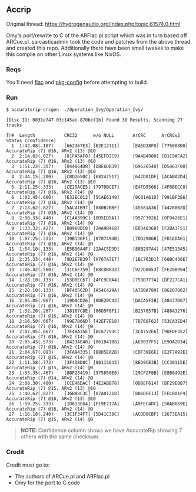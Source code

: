 ## Accrip

Original thread: https://hydrogenaudio.org/index.php/topic,61574.0.html

Omy's port/rewrite to C of the ARFlac.pl script which was in turn based off ARCue.pl.
sarcasticadmin took the code and patches from the above thread and created this repo.
Additionally there have been small tweaks to make this compile on other Linux systems
like NixOS.

### Reqs

You'll need [flac](https://xiph.org/flac/) and [pkg-config](https://www.freedesktop.org/wiki/Software/pkg-config/)
before attempting to build.

### Run

```
$ accuraterip-crcgen  ./Operation_Ivy/Operation_Ivy/

[Disc ID: 0031e747-03c145ac-870be71b] Found 30 Results. Scanning 27 tracks

Tr#  Length           CRC32      w/o NULL       ArCRC      ArCRCv2        Status (confidence)
  1  1:42.08(.107)    [662367E3] [B2E12311]     [EA5D38FD] [775088D0]     AccurateRip (7) @16, ARv2 (13) @10
  2  2:14.02(.027)    [81FA5AF0] [45EFD2C9]     [9A4B4900] [B1C9AFA2]     AccurateRip (7) @16, ARv2 (13) @10
  3  1:51.23(.307)    [044864D8] [DBE6DB39]     [69626540] [D5463F00]     AccurateRip (7) @16, ARv2 (13) @10
  4  2:44.15(.200)    [CBD2650C] [68247517]     [647D01DF] [ACABA2D4]     AccurateRip (7) @16, ARv2 (13) @10
  5  2:11.25(.333)    [CE25ACE5] [797DBCE7]     [E4FD9566] [4F6BECC0]     AccurateRip (7) @16, ARv2 (14) @9
  6  1:03.45(.600)    [E32EC012] [5CAE6149]     [0C01A61D] [991BF3E6]     AccurateRip (7) @16, ARv2 (14) @9
  7  2:13.62(.827)    [5AC41B97] [880B7BBF]     [45581A36] [44288B2D]     AccurateRip (7) @16, ARv2 (14) @9
  8  2:00.33(.440)    [C1AA399C] [0D5ED5A1]     [957F3926] [0F9426E1]     AccurateRip (7) @16, ARv2 (14) @9
  9  1:33.32(.427)    [B8980DC8] [24A9B468]     [ED348360] [F2BA3F51]     AccurateRip (7) @16, ARv2 (14) @9
 10  1:07.25(.333)    [39B136F1] [8707494B]     [7DD2986B] [FD16DA61]     AccurateRip (7) @16, ARv2 (14) @9
 11  1:54.10(.133)    [E5B96A4F] [2AAC5D3D]     [88B297A4] [47E513A5]     AccurateRip (7) @16, ARv2 (14) @9
 12  2:35.33(.440)    [9D2E7B39] [A767A7E7]     [1BC763D1] [60BC436E]     AccurateRip (7) @16, ARv2 (14) @9
 13  1:46.42(.560)    [31C6F759] [68CDB833]     [922D8653] [FE20B994]     AccurateRip (7) @16, ARv2 (14) @9
 14  1:28.10(.133)    [53D0EC67] [4FC9C0A4]     [759D777A] [DF227CA1]     AccurateRip (7) @16, ARv2 (14) @9
 15  2:20.10(.133)    [BF40562D] [A54C429A]     [A7BBA789] [86207002]     AccurateRip (7) @16, ARv2 (14) @9
 16  2:05.05(.067)    [19D8CD26] [0DE20C43]     [DACA5F2B] [48477D67]     AccurateRip (7) @16, ARv2 (14) @9
 17  1:32.20(.267)    [38107C8E] [06D5F8F1]     [B237857B] [488A3276]     AccurateRip (7) @16, ARv2 (14) @9
 18  2:16.50(.667)    [99E7066D] [42EF7E18]     [7D768F62] [53CA3ED4]     AccurateRip (7) @16, ARv2 (14) @9
 19  2:07.05(.067)    [7E4BA35E] [BC67793C]     [3CA752E6] [90FDF352]     AccurateRip (7) @16, ARv2 (14) @9
 20  2:05.43(.573)    [D423AE40] [061841B8]     [AE8037F5] [E9DA2D34]     AccurateRip (7) @16, ARv2 (14) @9
 21  2:04.67(.893)    [3FA94335] [B8D5EA2B]     [CDF39E6E] [E2F7A92E]     AccurateRip (7) @15, ARv2 (14) @9
 22  1:11.58(.773)    [3F4D8D8C] [80115643]     [8ED9CE3B] [CC30115E]     AccurateRip (7) @15, ARv2 (14) @9
 23  1:33.35(.467)    [8BF23419] [975850E0]     [29CF2F8B] [E8B0492E]     AccurateRip (7) @14, ARv2 (14) @9
 24  2:08.30(.400)    [CCE46DAC] [4E2ABB78]     [0D8EF614] [BF29E0B7]     AccurateRip (7) @15, ARv2 (13) @10
 25  1:40.62(.827)    [36BA8C3C] [07A01218]     [806DFE13] [FECB81F9]     AccurateRip (7) @16, ARv2 (13) @10
 26  1:59.25(.333)    [1D613C64] [F19E717A]     [A9FEC4DC] [50AB669E]     AccurateRip (7) @16, ARv2 (14) @9
 27  1:16.18(.240)    [3C1F34F7] [5D41C38C]     [ACDD0CBF] [2673EA15]     AccurateRip (7) @15, ARv2 (14) @8
```
> **NOTE:** Confidence column shows we have AccurateRip showing 7 others with the same checksum

### Credit

Credit must go to:
  - The authors of ARCue.pl and ARFlac.pl
  - Omy for the port to C code
